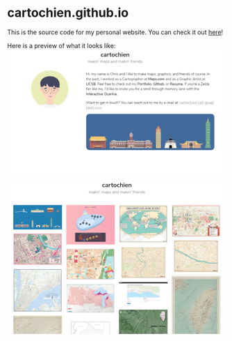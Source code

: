 # cartochien.github.io
This is the source code for my personal website. You can check it out [here](https://cartochien.github.io/)!

Here is a preview of what it looks like:
<img src="https://github.com/cartochien/cartochien.github.io/blob/master/img/preview.PNG" width="800">
<img src="https://github.com/cartochien/cartochien.github.io/blob/master/img/preview_portfolio.PNG" width="800">